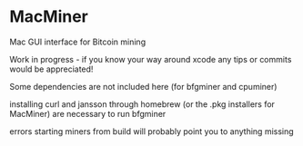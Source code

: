 MacMiner
========

Mac GUI interface for Bitcoin mining

Work in progress - if you know your way around xcode any tips or commits would be appreciated!

Some dependencies are not included here (for bfgminer and cpuminer)

installing curl and jansson through homebrew (or the .pkg installers for MacMiner) are necessary to run bfgminer

errors starting miners from build will probably point you to anything missing
